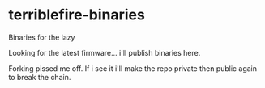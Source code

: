 # terriblefire-binaries
Binaries for the lazy

Looking for the latest firmware... i'll publish binaries here. 

Forking pissed me off. If i see it i'll make the repo private then public again to break the chain. 
